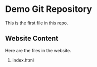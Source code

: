 # Demo Git Repository

This is the first file in this repo.

## Website Content

Here are the files in the website.

1. index.html
